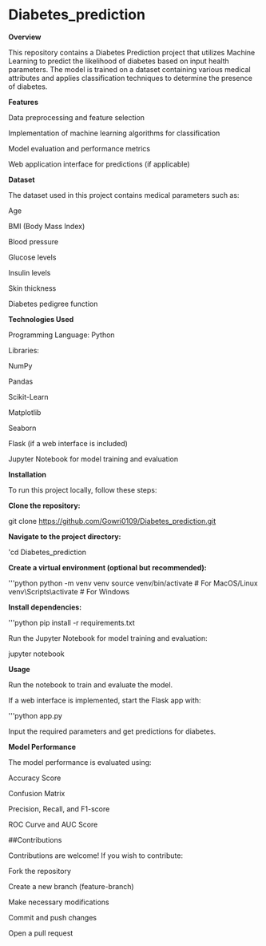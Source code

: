 # Diabetes_prediction</br>

**Overview**

This repository contains a Diabetes Prediction project that utilizes Machine Learning to predict the likelihood of diabetes based on input health parameters. The model is trained on a dataset containing various medical attributes and applies classification techniques to determine the presence of diabetes.

**Features**

Data preprocessing and feature selection

Implementation of machine learning algorithms for classification

Model evaluation and performance metrics

Web application interface for predictions (if applicable)

**Dataset**

The dataset used in this project contains medical parameters such as:

Age

BMI (Body Mass Index)

Blood pressure

Glucose levels

Insulin levels

Skin thickness

Diabetes pedigree function

**Technologies Used**

Programming Language: Python

Libraries:

NumPy

Pandas

Scikit-Learn

Matplotlib

Seaborn

Flask (if a web interface is included)

Jupyter Notebook for model training and evaluation

**Installation**

To run this project locally, follow these steps:

**Clone the repository:**

git clone https://github.com/Gowri0109/Diabetes_prediction.git

**Navigate to the project directory:**

'cd Diabetes_prediction

**Create a virtual environment (optional but recommended):**

'''python
python -m venv venv
source venv/bin/activate  # For MacOS/Linux</br>
venv\Scripts\activate  # For Windows

**Install dependencies:**

'''python
pip install -r requirements.txt

Run the Jupyter Notebook for model training and evaluation:

jupyter notebook

**Usage**

Run the notebook to train and evaluate the model.

If a web interface is implemented, start the Flask app with:

'''python 
app.py

Input the required parameters and get predictions for diabetes.

**Model Performance**

The model performance is evaluated using:

Accuracy Score

Confusion Matrix

Precision, Recall, and F1-score

ROC Curve and AUC Score

##Contributions

Contributions are welcome! If you wish to contribute:

Fork the repository

Create a new branch (feature-branch)

Make necessary modifications

Commit and push changes

Open a pull request

